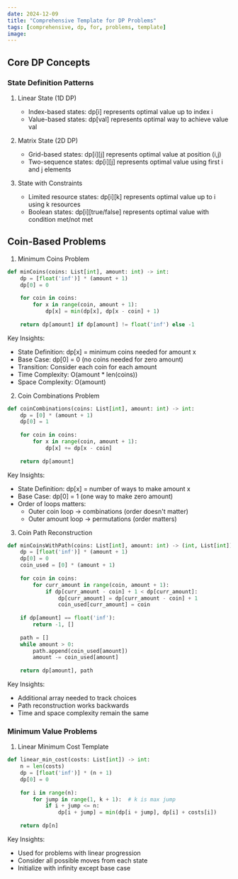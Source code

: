 ```yaml
---
date: 2024-12-09
title: "Comprehensive Template for DP Problems"
tags: [comprehensive, dp, for, problems, template]
image: 
---
```


## Core DP Concepts

### State Definition Patterns

1. Linear State (1D DP)
    - Index-based states: dp[i] represents optimal value up to index i
    - Value-based states: dp[val] represents optimal way to achieve value val


2. Matrix State (2D DP)
    - Grid-based states: dp[i][j] represents optimal value at position (i,j)
    - Two-sequence states: dp[i][j] represents optimal value using first i and j elements


3. State with Constraints
    - Limited resource states: dp[i][k] represents optimal value up to i using k resources
    - Boolean states: dp[i][true/false] represents optimal value with condition met/not met


## Coin-Based Problems
1. Minimum Coins Problem

```python
def minCoins(coins: List[int], amount: int) -> int:
    dp = [float('inf')] * (amount + 1)
    dp[0] = 0
    
    for coin in coins:
        for x in range(coin, amount + 1):
            dp[x] = min(dp[x], dp[x - coin] + 1)
    
    return dp[amount] if dp[amount] != float('inf') else -1 
```

Key Insights:
- State Definition: dp[x] = minimum coins needed for amount x
- Base Case: dp[0] = 0 (no coins needed for zero amount)
- Transition: Consider each coin for each amount
- Time Complexity: O(amount * len(coins))
- Space Complexity: O(amount)


2. Coin Combinations Problem

```python
def coinCombinations(coins: List[int], amount: int) -> int:
    dp = [0] * (amount + 1)
    dp[0] = 1
    
    for coin in coins:
        for x in range(coin, amount + 1):
            dp[x] += dp[x - coin]
    
    return dp[amount]
```

Key Insights:

- State Definition: dp[x] = number of ways to make amount x
- Base Case: dp[0] = 1 (one way to make zero amount)
- Order of loops matters:
    - Outer coin loop → combinations (order doesn't matter)
    - Outer amount loop → permutations (order matters)


3. Coin Path Reconstruction

```python
def minCoinsWithPath(coins: List[int], amount: int) -> (int, List[int]):
    dp = [float('inf')] * (amount + 1)
    dp[0] = 0
    coin_used = [0] * (amount + 1)
    
    for coin in coins:
        for curr_amount in range(coin, amount + 1):
            if dp[curr_amount - coin] + 1 < dp[curr_amount]:
                dp[curr_amount] = dp[curr_amount - coin] + 1
                coin_used[curr_amount] = coin
    
    if dp[amount] == float('inf'):
        return -1, []
    
    path = []
    while amount > 0:
        path.append(coin_used[amount])
        amount -= coin_used[amount]
    
    return dp[amount], path
```

Key Insights:
- Additional array needed to track choices
- Path reconstruction works backwards
- Time and space complexity remain the same


### Minimum Value Problems
1. Linear Minimum Cost Template

```python
def linear_min_cost(costs: List[int]) -> int:
    n = len(costs)
    dp = [float('inf')] * (n + 1)
    dp[0] = 0
    
    for i in range(n):
        for jump in range(1, k + 1):  # k is max jump
            if i + jump <= n:
                dp[i + jump] = min(dp[i + jump], dp[i] + costs[i])
    
    return dp[n]
```

Key Insights:
- Used for problems with linear progression
- Consider all possible moves from each state
- Initialize with infinity except base case